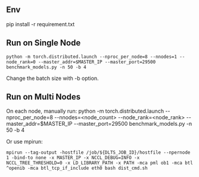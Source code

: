## Env

pip install -r requirement.txt


## Run on Single Node


	python -m torch.distributed.launch --nproc_per_node=8 --nnodes=1 --node_rank=0 --master_addr=$MASTER_IP --master_port=29500 benchmark_models.py -n 50 -b 4
	
Change the batch size with -b option. 


## Run on Multi Nodes


On each node, manually run:
	python -m torch.distributed.launch --nproc_per_node=8 --nnodes=<node_count> --node_rank=<node_rank> --master_addr=$MASTER_IP --master_port=29500 benchmark_models.py -n 50 -b 4


Or use mpirun:

	mpirun --tag-output -hostfile /job/${DLTS_JOB_ID}/hostfile --npernode 1 -bind-to none -x MASTER_IP -x NCCL_DEBUG=INFO -x NCCL_TREE_THRESHOLD=0 -x LD_LIBRARY_PATH -x PATH -mca pml ob1 -mca btl ^openib -mca btl_tcp_if_include eth0 bash dist_cmd.sh


